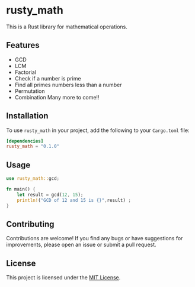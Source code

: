 # rusty_math

This is a Rust library for mathematical operations.

## Features

- GCD
- LCM
- Factorial
- Check if a number is prime
- Find all primes numbers less than a number
- Permutation
- Combination
Many more to come!!

## Installation

To use `rusty_math` in your project, add the following to your `Cargo.toml` file:

```toml
[dependencies]
rusty_math = "0.1.0"
```

## Usage

```rust
use rusty_math::gcd;

fn main() {
    let result = gcd(12, 15);
    println!("GCD of 12 and 15 is {}",result) ;
}
```

## Contributing

Contributions are welcome! If you find any bugs or have suggestions for improvements, please open an issue or submit a pull request.

## License

This project is licensed under the [MIT License](LICENSE).
